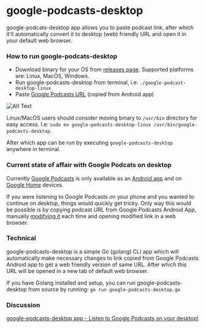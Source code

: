 # google-podcasts-desktop

google-podcats-desktop app allows you to paste podcast link, after which it'll automatically convert it to desktop (web) friendly URL and open it in your default web browser. 

### How to run google-podcats-desktop

* Download binary for your OS from [releases page](https://github.com/AdnanHodzic/google-podcasts-web-url/releases). Supported platforms are: Linux, MacOS, Windows.
* Run google-podcasts-desktop from terminal, i.e: 
`./google-podcast-desktop-linux`
* Paste [Google Podcasts URL](https://www.google.com/podcasts?feed=aHR0cDovL2pvZXJvZ2FuZXhwLmpvZXJvZ2FuLmxpYnN5bnByby5jb20vcnNz&episode=N2U0ZTEzZDUyZjE4NDNlYzkxNDhkZDhhZTgzYTI0ODY) (copied from Android app)

![Alt Text](https://foolcontrol.org/wp-content/uploads/2019/05/google-podcasts-desktop-screencast.gif)

Linux/MacOS users should consider moving binary to `/usr/bin` directory for easy access. 
I.e: `sudo mv google-podcasts-desktop-linux /usr/bin/google-podcasts-desktop`.

After which app can be run by executing `google-podcasts-desktop` anywhere in terminal.

### Current state of affair with Google Podcats on desktop

Currently [Google Podcasts](https://podcasts.google.com/about) is only available as an [Android app](https://play.google.com/store/apps/details?id=com.google.android.apps.podcasts) and on [Google Home](https://store.google.com/gb/product/google_home) devices.

If you were listening to Google Podcasts on your phone and you wanted to continue on desktop, things would quickly get tricky. Only way this would be possible is by copying podcast URL from Google Podcasts Android App, manually [modifying it](https://9to5google.com/2019/03/20/google-podcasts-desktop-web-app/) each time and opening modified link in a web browser.  

### Technical

google-podcasts-desktop is a simple Go (golang) CLI app which will automatically make necessary changes to link copied from Google Podcasts Android app to get a web friendly version of same URL. After which this URL will be opened in a new tab of default web browser.

If you have Golang installed and setup, you can run google-podcasts-desktop from source by running:
`go run google-podcasts-desktop.go`

### Discussion

[google-podcasts-desktop app - Listen to Google Podcasts on your desktop!](https://foolcontrol.org/?p=3095)
